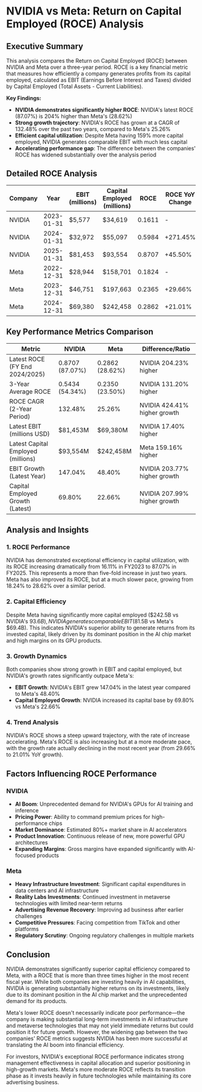 # NVIDIA vs Meta: Return on Capital Employed (ROCE) Analysis

## Executive Summary

This analysis compares the Return on Capital Employed (ROCE) between NVIDIA and Meta over a three-year period. ROCE is a key financial metric that measures how efficiently a company generates profits from its capital employed, calculated as EBIT (Earnings Before Interest and Taxes) divided by Capital Employed (Total Assets - Current Liabilities).

**Key Findings:**

- **NVIDIA demonstrates significantly higher ROCE**: NVIDIA's latest ROCE (87.07%) is 204% higher than Meta's (28.62%)
- **Strong growth trajectory**: NVIDIA's ROCE has grown at a CAGR of 132.48% over the past two years, compared to Meta's 25.26%
- **Efficient capital utilization**: Despite Meta having 159% more capital employed, NVIDIA generates comparable EBIT with much less capital
- **Accelerating performance gap**: The difference between the companies' ROCE has widened substantially over the analysis period

## Detailed ROCE Analysis

| Company | Year       | EBIT (millions) | Capital Employed (millions) | ROCE    | ROCE YoY Change |
|---------|------------|-----------------|----------------------------|---------|-----------------|
| NVIDIA  | 2023-01-31 | $5,577         | $34,619                    | 0.1611  | -               |
| NVIDIA  | 2024-01-31 | $32,972        | $55,097                    | 0.5984  | +271.45%        |
| NVIDIA  | 2025-01-31 | $81,453        | $93,554                    | 0.8707  | +45.50%         |
| Meta    | 2022-12-31 | $28,944        | $158,701                   | 0.1824  | -               |
| Meta    | 2023-12-31 | $46,751        | $197,663                   | 0.2365  | +29.66%         |
| Meta    | 2024-12-31 | $69,380        | $242,458                   | 0.2862  | +21.01%         |

## Key Performance Metrics Comparison

| Metric                           | NVIDIA            | Meta              | Difference/Ratio                |
|----------------------------------|-------------------|-------------------|--------------------------------|
| Latest ROCE (FY End 2024/2025)   | 0.8707 (87.07%)   | 0.2862 (28.62%)   | NVIDIA 204.23% higher          |
| 3-Year Average ROCE              | 0.5434 (54.34%)   | 0.2350 (23.50%)   | NVIDIA 131.20% higher          |
| ROCE CAGR (2-Year Period)        | 132.48%           | 25.26%            | NVIDIA 424.41% higher growth   |
| Latest EBIT (millions USD)       | $81,453M          | $69,380M          | NVIDIA 17.40% higher           |
| Latest Capital Employed (millions)| $93,554M         | $242,458M         | Meta 159.16% higher            |
| EBIT Growth (Latest Year)        | 147.04%           | 48.40%            | NVIDIA 203.77% higher growth   |
| Capital Employed Growth (Latest) | 69.80%            | 22.66%            | NVIDIA 207.99% higher growth   |

## Analysis and Insights

### 1. ROCE Performance

NVIDIA has demonstrated exceptional efficiency in capital utilization, with its ROCE increasing dramatically from 16.11% in FY2023 to 87.07% in FY2025. This represents a more than five-fold increase in just two years. Meta has also improved its ROCE, but at a much slower pace, growing from 18.24% to 28.62% over a similar period.

### 2. Capital Efficiency

Despite Meta having significantly more capital employed ($242.5B vs NVIDIA's $93.6B), NVIDIA generates comparable EBIT ($81.5B vs Meta's $69.4B). This indicates NVIDIA's superior ability to generate returns from its invested capital, likely driven by its dominant position in the AI chip market and high margins on its GPU products.

### 3. Growth Dynamics

Both companies show strong growth in EBIT and capital employed, but NVIDIA's growth rates significantly outpace Meta's:

- **EBIT Growth**: NVIDIA's EBIT grew 147.04% in the latest year compared to Meta's 48.40%
- **Capital Employed Growth**: NVIDIA increased its capital base by 69.80% vs Meta's 22.66%

### 4. Trend Analysis

NVIDIA's ROCE shows a steep upward trajectory, with the rate of increase accelerating. Meta's ROCE is also increasing but at a more moderate pace, with the growth rate actually declining in the most recent year (from 29.66% to 21.01% YoY growth).

## Factors Influencing ROCE Performance

### NVIDIA
- **AI Boom**: Unprecedented demand for NVIDIA's GPUs for AI training and inference
- **Pricing Power**: Ability to command premium prices for high-performance chips
- **Market Dominance**: Estimated 80%+ market share in AI accelerators
- **Product Innovation**: Continuous release of new, more powerful GPU architectures
- **Expanding Margins**: Gross margins have expanded significantly with AI-focused products

### Meta
- **Heavy Infrastructure Investment**: Significant capital expenditures in data centers and AI infrastructure
- **Reality Labs Investments**: Continued investment in metaverse technologies with limited near-term returns
- **Advertising Revenue Recovery**: Improving ad business after earlier challenges
- **Competitive Pressures**: Facing competition from TikTok and other platforms
- **Regulatory Scrutiny**: Ongoing regulatory challenges in multiple markets

## Conclusion

NVIDIA demonstrates significantly superior capital efficiency compared to Meta, with a ROCE that is more than three times higher in the most recent fiscal year. While both companies are investing heavily in AI capabilities, NVIDIA is generating substantially higher returns on its investments, likely due to its dominant position in the AI chip market and the unprecedented demand for its products.

Meta's lower ROCE doesn't necessarily indicate poor performance—the company is making substantial long-term investments in AI infrastructure and metaverse technologies that may not yield immediate returns but could position it for future growth. However, the widening gap between the two companies' ROCE metrics suggests NVIDIA has been more successful at translating the AI boom into financial efficiency.

For investors, NVIDIA's exceptional ROCE performance indicates strong management effectiveness in capital allocation and superior positioning in high-growth markets. Meta's more moderate ROCE reflects its transition phase as it invests heavily in future technologies while maintaining its core advertising business.
